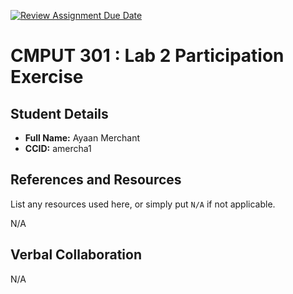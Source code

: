 [![Review Assignment Due Date](https://classroom.github.com/assets/deadline-readme-button-22041afd0340ce965d47ae6ef1cefeee28c7c493a6346c4f15d667ab976d596c.svg)](https://classroom.github.com/a/4btn9xaF)
# CMPUT 301 : Lab 2 Participation Exercise

## Student Details

- **Full Name:** Ayaan Merchant
- **CCID:** amercha1

## References and Resources

List any resources used here, or simply put `N/A` if not applicable.

N/A

## Verbal Collaboration

N/A
